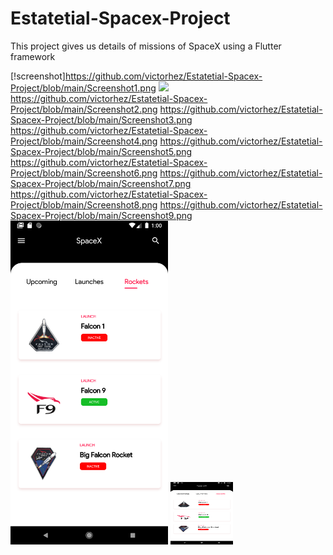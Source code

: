 # Estatetial-Spacex-Project
 This project gives us details of missions of SpaceX  using a Flutter framework

[!screenshot]https://github.com/victorhez/Estatetial-Spacex-Project/blob/main/Screenshot1.png
<img src=“https://github.com/victorhez/Estatetial-Spacex-Project/blob/main/Screenshot10.png”>
https://github.com/victorhez/Estatetial-Spacex-Project/blob/main/Screenshot2.png
https://github.com/victorhez/Estatetial-Spacex-Project/blob/main/Screenshot3.png
https://github.com/victorhez/Estatetial-Spacex-Project/blob/main/Screenshot4.png
https://github.com/victorhez/Estatetial-Spacex-Project/blob/main/Screenshot5.png
https://github.com/victorhez/Estatetial-Spacex-Project/blob/main/Screenshot6.png
https://github.com/victorhez/Estatetial-Spacex-Project/blob/main/Screenshot7.png
https://github.com/victorhez/Estatetial-Spacex-Project/blob/main/Screenshot8.png
https://github.com/victorhez/Estatetial-Spacex-Project/blob/main/Screenshot9.png
<img src="./Screenshot3.png" width="50%" height="50%">
<img src="./Screenshot3.png" width="100px" height="100px">
